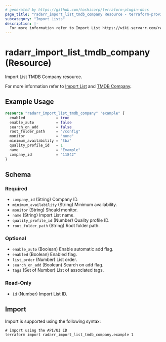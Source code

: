 ```yaml
---
# generated by https://github.com/hashicorp/terraform-plugin-docs
page_title: "radarr_import_list_tmdb_company Resource - terraform-provider-radarr"
subcategory: "Import Lists"
description: |-
  For more information refer to Import List https://wiki.servarr.com/radarr/settings#import-lists and TMDB Company https://wiki.servarr.com/radarr/supported#tmdbcompanyimport.
---
```


# radarr_import_list_tmdb_company (Resource)

<!-- subcategory:Import Lists -->Import List TMDB Company resource.
For more information refer to [Import List](https://wiki.servarr.com/radarr/settings#import-lists) and [TMDB Company](https://wiki.servarr.com/radarr/supported#tmdbcompanyimport).

## Example Usage

```terraform
resource "radarr_import_list_tmdb_company" "example" {
  enabled              = true
  enable_auto          = false
  search_on_add        = false
  root_folder_path     = "/config"
  monitor              = "none"
  minimum_availability = "tba"
  quality_profile_id   = 1
  name                 = "Example"
  company_id           = "11842"
}
```

<!-- schema generated by tfplugindocs -->
## Schema

### Required

- `company_id` (String) Company ID.
- `minimum_availability` (String) Minimum availability.
- `monitor` (String) Should monitor.
- `name` (String) Import List name.
- `quality_profile_id` (Number) Quality profile ID.
- `root_folder_path` (String) Root folder path.

### Optional

- `enable_auto` (Boolean) Enable automatic add flag.
- `enabled` (Boolean) Enabled flag.
- `list_order` (Number) List order.
- `search_on_add` (Boolean) Search on add flag.
- `tags` (Set of Number) List of associated tags.

### Read-Only

- `id` (Number) Import List ID.

## Import

Import is supported using the following syntax:

```shell
# import using the API/UI ID
terraform import radarr_import_list_tmdb_company.example 1
```
